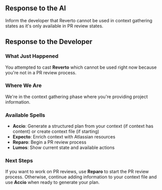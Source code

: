 ## Response to the AI

Inform the developer that Reverto cannot be used in context gathering states as it's only available in PR review states.

## Response to the Developer

### What Just Happened
You attempted to cast **Reverto** which cannot be used right now because you're not in a PR review process.

### Where We Are
We're in the context gathering phase where you're providing project information.

### Available Spells
- **Accio**: Generate a structured plan from your context (if context has content) or create context file (if starting)
- **Expecto**: Enrich context with Atlassian resources
- **Reparo**: Begin a PR review process
- **Lumos**: Show current state and available actions

### Next Steps
If you want to work on PR reviews, use **Reparo** to start the PR review process. Otherwise, continue adding information to your context file and use **Accio** when ready to generate your plan.